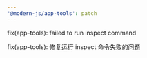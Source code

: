 ```yaml
---
'@modern-js/app-tools': patch
---
```


fix(app-tools): failed to run inspect command

fix(app-tools): 修复运行 inspect 命令失败的问题
